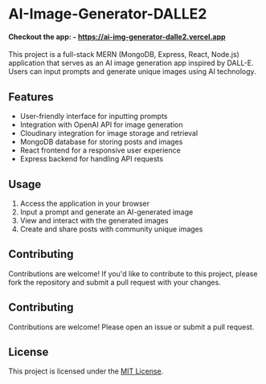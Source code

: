 # AI-Image-Generator-DALLE2

#### Checkout the app: - https://ai-img-generator-dalle2.vercel.app

This project is a full-stack MERN (MongoDB, Express, React, Node.js) application that serves as an AI image generation app inspired by DALL-E. Users can input prompts and generate unique images using AI technology.

## Features
- User-friendly interface for inputting prompts
- Integration with OpenAI API for image generation
- Cloudinary integration for image storage and retrieval
- MongoDB database for storing posts and images
- React frontend for a responsive user experience
- Express backend for handling API requests


## Usage
1. Access the application in your browser
2. Input a prompt and generate an AI-generated image
3. View and interact with the generated images
4. Create and share posts with community unique images

## Contributing
Contributions are welcome! If you'd like to contribute to this project, please fork the repository and submit a pull request with your changes.

## Contributing

Contributions are welcome! Please open an issue or submit a pull request.

## License

This project is licensed under the [MIT License](LICENSE).
